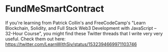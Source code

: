 # FundMeSmartContract
If you're learning from Patrick Collin's and FreeCodeCamp's "Learn Blockchain, Solidity, and Full Stack Web3 Development with JavaScript – 32-Hour Course", you might find these Twitter threads that I write very very useful. Check them out here:
https://twitter.com/LearnWithSiv/status/1532394669971103746

